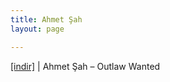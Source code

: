 ```yaml
---
title: Ahmet Şah
layout: page

---
```

<a href="https://cloud.mail.ru/public/6d295718b49f/Ahmet%20Sah%20-%20Outlaw%20Wanted" target="_blank">[indir]</a>   |   Ahmet Şah &#8211; Outlaw Wanted